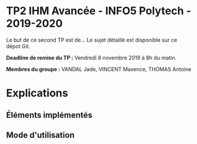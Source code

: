 
# TP2 IHM Avancée - INFO5 Polytech - 2019-2020

Le but de ce second TP est de... Le sujet détaillé est disponible sur ce dépot Git.

**Deadline de remise du TP :**  Vendredi 8 novembre 2019 à 8h du matin.

**Membres du groupe :** VANDAL Jade, VINCENT Maxence, THOMAS Antoine


# Explications



## Éléments implémentés



## Mode d'utilisation
